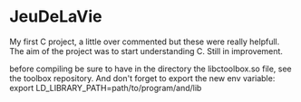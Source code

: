 JeuDeLaVie
==========

My first C project, a little over commented but these were really helpfull.
The aim of the project was to start understanding C.
Still in improvement.

before compiling be sure to have in the directory the libctoolbox.so file, see the toolbox repository.
And don't forget to export the new env variable: export LD_LIBRARY_PATH=path/to/program/and/lib

